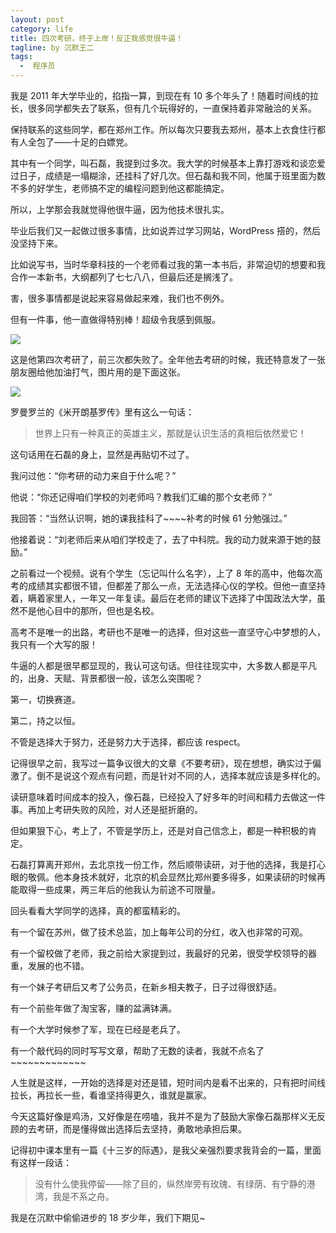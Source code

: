 ```yaml
---
layout: post
category: life
title: 四次考研，终于上岸！反正我感觉很牛逼！
tagline: by 沉默王二
tags: 
  -  程序员
---
```


我是 2011 年大学毕业的，掐指一算，到现在有 10 多个年头了！随着时间线的拉长，很多同学都失去了联系，但有几个玩得好的，一直保持着非常融洽的关系。

<!--more-->



保持联系的这些同学，都在郑州工作。所以每次只要我去郑州，基本上衣食住行都有人全包了——十足的白嫖党。

其中有一个同学，叫石磊，我提到过多次。我大学的时候基本上靠打游戏和谈恋爱过日子，成绩是一塌糊涂，还挂科了好几次。但石磊和我不同，他属于班里面为数不多的好学生，老师搞不定的编程问题到他这都能搞定。

所以，上学那会我就觉得他很牛逼，因为他技术很扎实。

毕业后我们又一起做过很多事情，比如说弄过学习网站，WordPress 搭的，然后没坚持下来。

比如说写书，当时华章科技的一个老师看过我的第一本书后，非常迫切的想要和我合作一本新书，大纲都列了七七八八，但最后还是搁浅了。

害，很多事情都是说起来容易做起来难，我们也不例外。

但有一件事，他一直做得特别棒！超级令我感到佩服。

![](http://www.itwanger.com/assets/images/2021/06/kaoyan-01.png)

这是他第四次考研了，前三次都失败了。全年他去考研的时候，我还特意发了一张朋友圈给他加油打气，图片用的是下面这张。

![](http://www.itwanger.com/assets/images/2021/06/kaoyan-02.png)


罗曼罗兰的《米开朗基罗传》里有这么一句话：

>世界上只有一种真正的英雄主义，那就是认识生活的真相后依然爱它！

这句话用在石磊的身上，显然是再贴切不过了。

我问过他：“你考研的动力来自于什么呢？”

他说：“你还记得咱们学校的刘老师吗？教我们汇编的那个女老师？”

我回答：“当然认识啊，她的课我挂科了~~~~补考的时候 61 分勉强过。”

他接着说：“刘老师后来从咱们学校走了，去了中科院。我的动力就来源于她的鼓励。”

之前看过一个视频。说有个学生（忘记叫什么名字），上了 8 年的高中，他每次高考的成绩其实都很不错，但都差了那么一点，无法选择心仪的学校。但他一直坚持着，瞒着家里人，一年又一年复读。最后在老师的建议下选择了中国政法大学，虽然不是他心目中的那所，但也是名校。

高考不是唯一的出路，考研也不是唯一的选择，但对这些一直坚守心中梦想的人，我只有一个大写的服！

牛逼的人都是很早都显现的，我认可这句话。但往往现实中，大多数人都是平凡的，出身、天赋、背景都很一般，该怎么突围呢？

第一，切换赛道。

第二，持之以恒。

不管是选择大于努力，还是努力大于选择，都应该 respect。

记得很早之前，我写过一篇争议很大的文章《不要考研》，现在想想，确实过于偏激了。倒不是说这个观点有问题，而是针对不同的人，选择本就应该是多样化的。

读研意味着时间成本的投入，像石磊，已经投入了好多年的时间和精力去做这一件事。再加上考研失败的风险，对人还是挺折磨的。

但如果狠下心，考上了，不管是学历上，还是对自己信念上，都是一种积极的肯定。

石磊打算离开郑州，去北京找一份工作，然后顺带读研，对于他的选择，我是打心眼的敬佩。他本身技术就好，北京的机会显然比郑州要多得多，如果读研的时候再能取得一些成果，两三年后的他我认为前途不可限量。

回头看看大学同学的选择，真的都蛮精彩的。

有一个留在苏州，做了技术总监，加上每年公司的分红，收入也非常的可观。

有一个留校做了老师，我之前给大家提到过，我最好的兄弟，很受学校领导的器重，发展的也不错。

有一个妹子考研后又考了公务员，在新乡相夫教子，日子过得很舒适。

有一个前些年做了淘宝客，赚的盆满钵满。

有一个大学时候参了军，现在已经是老兵了。

有一个敲代码的同时写写文章，帮助了无数的读者，我就不点名了~~~~~~~~~~~~~

人生就是这样，一开始的选择是对还是错，短时间内是看不出来的，只有把时间线拉长，再拉长一些，看谁坚持得更久，谁就是赢家。

今天这篇好像是鸡汤，又好像是在唠嗑，我并不是为了鼓励大家像石磊那样义无反顾的去考研，而是懂得做出选择后去坚持，勇敢地承担后果。

记得初中课本里有一篇《十三岁的际遇》，是我父亲强烈要求我背会的一篇，里面有这样一段话：

>没有什么使我停留——除了目的，纵然岸旁有玫瑰、有绿荫、有宁静的港湾，我是不系之舟。

我是在沉默中偷偷进步的 18 岁少年，我们下期见~

